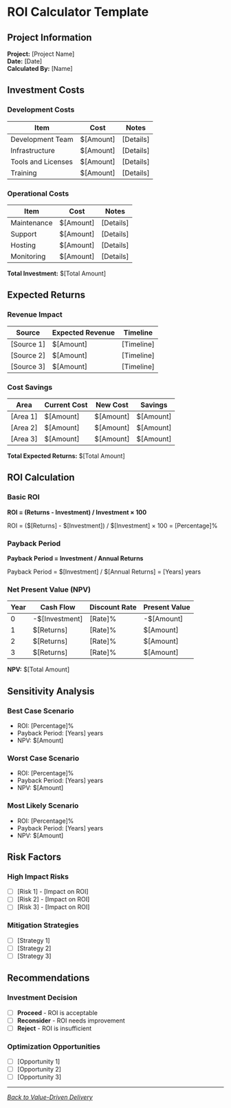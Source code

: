 # ROI Calculator Template

## Project Information

**Project:** [Project Name]  
**Date:** [Date]  
**Calculated By:** [Name]

## Investment Costs

### Development Costs
| Item | Cost | Notes |
|------|------|-------|
| Development Team | $[Amount] | [Details] |
| Infrastructure | $[Amount] | [Details] |
| Tools and Licenses | $[Amount] | [Details] |
| Training | $[Amount] | [Details] |

### Operational Costs
| Item | Cost | Notes |
|------|------|-------|
| Maintenance | $[Amount] | [Details] |
| Support | $[Amount] | [Details] |
| Hosting | $[Amount] | [Details] |
| Monitoring | $[Amount] | [Details] |

**Total Investment:** $[Total Amount]

## Expected Returns

### Revenue Impact
| Source | Expected Revenue | Timeline |
|--------|------------------|----------|
| [Source 1] | $[Amount] | [Timeline] |
| [Source 2] | $[Amount] | [Timeline] |
| [Source 3] | $[Amount] | [Timeline] |

### Cost Savings
| Area | Current Cost | New Cost | Savings |
|------|-------------|----------|---------|
| [Area 1] | $[Amount] | $[Amount] | $[Amount] |
| [Area 2] | $[Amount] | $[Amount] | $[Amount] |
| [Area 3] | $[Amount] | $[Amount] | $[Amount] |

**Total Expected Returns:** $[Total Amount]

## ROI Calculation

### Basic ROI
**ROI = (Returns - Investment) / Investment × 100**

ROI = ($[Returns] - $[Investment]) / $[Investment] × 100 = [Percentage]%

### Payback Period
**Payback Period = Investment / Annual Returns**

Payback Period = $[Investment] / $[Annual Returns] = [Years] years

### Net Present Value (NPV)
| Year | Cash Flow | Discount Rate | Present Value |
|------|-----------|---------------|---------------|
| 0 | -$[Investment] | [Rate]% | -$[Amount] |
| 1 | $[Returns] | [Rate]% | $[Amount] |
| 2 | $[Returns] | [Rate]% | $[Amount] |
| 3 | $[Returns] | [Rate]% | $[Amount] |

**NPV:** $[Total Amount]

## Sensitivity Analysis

### Best Case Scenario
- ROI: [Percentage]%
- Payback Period: [Years] years
- NPV: $[Amount]

### Worst Case Scenario
- ROI: [Percentage]%
- Payback Period: [Years] years
- NPV: $[Amount]

### Most Likely Scenario
- ROI: [Percentage]%
- Payback Period: [Years] years
- NPV: $[Amount]

## Risk Factors

### High Impact Risks
- [ ] [Risk 1] - [Impact on ROI]
- [ ] [Risk 2] - [Impact on ROI]
- [ ] [Risk 3] - [Impact on ROI]

### Mitigation Strategies
- [ ] [Strategy 1]
- [ ] [Strategy 2]
- [ ] [Strategy 3]

## Recommendations

### Investment Decision
- [ ] **Proceed** - ROI is acceptable
- [ ] **Reconsider** - ROI needs improvement
- [ ] **Reject** - ROI is insufficient

### Optimization Opportunities
- [ ] [Opportunity 1]
- [ ] [Opportunity 2]
- [ ] [Opportunity 3]

---

*[Back to Value-Driven Delivery](../value-driven-delivery/)*
